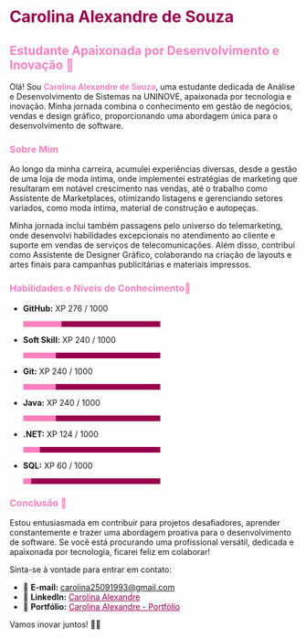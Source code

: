 
# <span style="color: #99004d;">Carolina Alexandre de Souza</span>

## <span style="color: #ff80bf;">Estudante Apaixonada por Desenvolvimento e Inovação 💖</span>

Olá! Sou <span style="color: #ff80bf;">**Carolina Alexandre de Souza**</span>, uma estudante dedicada de Análise e Desenvolvimento de Sistemas na UNINOVE, apaixonada por tecnologia e inovação. Minha jornada combina o conhecimento em gestão de negócios, vendas e design gráfico, proporcionando uma abordagem única para o desenvolvimento de software.

### <span style="color: #ff80bf;">Sobre Mim</span>
Ao longo da minha carreira, acumulei experiências diversas, desde a gestão de uma loja de moda íntima, onde implementei estratégias de marketing que resultaram em notável crescimento nas vendas, até o trabalho como Assistente de Marketplaces, otimizando listagens e gerenciando setores variados, como moda íntima, material de construção e autopeças.

Minha jornada inclui também passagens pelo universo do telemarketing, onde desenvolvi habilidades excepcionais no atendimento ao cliente e suporte em vendas de serviços de telecomunicações. Além disso, contribuí como Assistente de Designer Gráfico, colaborando na criação de layouts e artes finais para campanhas publicitárias e materiais impressos.

### <span style="color: #ff80bf;">Habilidades e Níveis de Conhecimento💖</span>

- **GitHub:** XP 276 / 1000
  <div style="height: 10px; background-color: #99004d; width: 50%;">
    <div style="height: 100%; width: 28%; background-color: #ff80bf;"></div>
  </div>
  
- **Soft Skill:** XP 240 / 1000
  <div style="height: 10px; background-color: #99004d; width: 50%;">
    <div style="height: 100%; width: 24%; background-color: #ff80bf;"></div>
  </div>

- **Git:** XP 240 / 1000
  <div style="height: 10px; background-color: #99004d; width: 50%;">
    <div style="height: 100%; width: 24%; background-color: #ff80bf;"></div>
  </div>

- **Java:** XP 240 / 1000
  <div style="height: 10px; background-color: #99004d; width: 50%;">
    <div style="height: 100%; width: 24%; background-color: #ff80bf;"></div>
  </div>

- **.NET:** XP 124 / 1000
  <div style="height: 10px; background-color: #99004d; width: 50%;">
    <div style="height: 100%; width: 12%; background-color: #ff80bf;"></div>
  </div>

- **SQL:** XP 60 / 1000
  <div style="height: 10px; background-color: #99004d; width: 50%;">
    <div style="height: 100%; width: 6%; background-color: #ff80bf;"></div>
  </div>

### <span style="color: #ff80bf;">Conclusão 💖</span>
Estou entusiasmada em contribuir para projetos desafiadores, aprender constantemente e trazer uma abordagem proativa para o desenvolvimento de software. Se você está procurando uma profissional versátil, dedicada e apaixonada por tecnologia, ficarei feliz em colaborar!

Sinta-se à vontade para entrar em contato:

- 📧 **E-mail:** <a href="mailto:carolina25091993@gmail.com" style="color: #99004d;">carolina25091993@gmail.com</a>
- 📱 **LinkedIn:** <a href="https://www.linkedin.com/in/carolina-alexandre-5622a9177/" style="color: #99004d;">Carolina Alexandre</a>
- 📍 **Portfólio:** <a href="https://carol-alexandre.github.io/Portifolio/" style="color: #99004d;">Carolina Alexandre - Portfólio</a>

Vamos inovar juntos! 🚀✨
